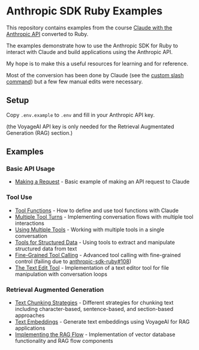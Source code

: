 # Anthropic SDK Ruby Examples

This repository contains examples from the course [Claude with the Anthropic API](https://anthropic.skilljar.com/claude-with-the-anthropic-api/) converted to Ruby.

The examples demonstrate how to use the Anthropic SDK for Ruby to interact with Claude and build applications using the Anthropic API.

My hope is to make this a useful resources for learning and for reference.

Most of the conversion has been done by Claude (see the [custom slash command](/.claude/commands/convert.md)) but a few few manual edits were necessary.

## Setup

Copy `.env.example` to `.env` and fill in your Anthropic API key.

(the VoyageAI API key is only needed for the Retrieval Augmentated Generation (RAG) section.)

## Examples

### Basic API Usage
- [Making a Request](03_accessing_claude_with_the_api/03_making_a_request/making_a_request.rb) - Basic example of making an API request to Claude

### Tool Use
- [Tool Functions](06_tool_use_with_claude/03_tool_functions/tool_functions.rb) - How to define and use tool functions with Claude
- [Multiple Tool Turns](06_tool_use_with_claude/08_implementing_multiple_turns/implementing_multiple_turns.rb) - Implementing conversation flows with multiple tool interactions
- [Using Multiple Tools](06_tool_use_with_claude/09_using_multiple_tools/using_multiple_tools.rb) - Working with multiple tools in a single conversation
- [Tools for Structured Data](06_tool_use_with_claude/11_tools_for_structured_data/tools_for_structured_data.rb) - Using tools to extract and manipulate structured data from text
- [Fine-Grained Tool Calling](06_tool_use_with_claude/12_fine_grained_tool_calling/fine_grained_tool_calling.rb) - Advanced tool calling with fine-grained control (failing due to [anthropic-sdk-ruby#108](https://github.com/anthropics/anthropic-sdk-ruby/issues/108))
- [The Text Edit Tool](06_tool_use_with_claude/13_the_text_edit_tool/the_text_edit_tool.rb) - Implementation of a text editor tool for file manipulation with conversation loops

### Retrieval Augmented Generation
- [Text Chunking Strategies](07_retrieval_augmented_generation/02_text_chunking_strategies/text_chunking_strategies.rb) - Different strategies for chunking text including character-based, sentence-based, and section-based approaches
- [Text Embeddings](07_retrieval_augmented_generation/03_text_embeddings/text_embeddings.rb) - Generate text embeddings using VoyageAI for RAG applications
- [Implementing the RAG Flow](07_retrieval_augmented_generation/05_implementing_the_rag_flow/implementing_the_rag_flow.rb) - Implementation of vector database functionality and RAG flow components
